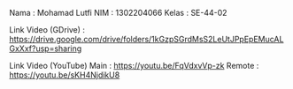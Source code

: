 Nama    : Mohamad Lutfi
NIM     : 1302204066
Kelas   : SE-44-02

Link Video (GDrive) : https://drive.google.com/drive/folders/1kGzpSGrdMsS2LeUtJPpEpEMucALGxXxf?usp=sharing

Link Video (YouTube)
Main    : https://youtu.be/FqVdxvVp-zk
Remote  : https://youtu.be/sKH4NjdikU8
